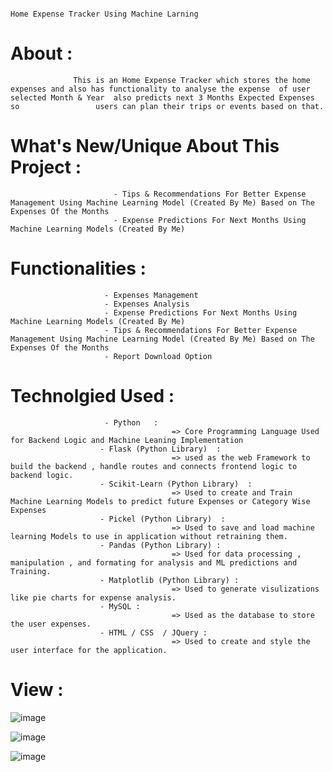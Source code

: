                                                                                  Home Expense Tracker Using Machine Larning 




# About : 
                  This is an Home Expense Tracker which stores the home expenses and also has functionality to analyse the expense  of user selected Month & Year  also predicts next 3 Months Expected Expenses so                 users can plan their trips or events based on that.

# What's New/Unique About This Project :

                           - Tips & Recommendations For Better Expense Management Using Machine Learning Model (Created By Me) Based on The Expenses Of the Months 
                           - Expense Predictions For Next Months Using Machine Learning Models (Created By Me)
                  
# Functionalities :

                         - Expenses Management 
                         - Expenses Analysis
                         - Expense Predictions For Next Months Using Machine Learning Models (Created By Me)
                         - Tips & Recommendations For Better Expense Management Using Machine Learning Model (Created By Me) Based on The Expenses Of the Months 
                         - Report Download Option 


# Technolgied Used :      
                         
                         - Python   :
                                        => Core Programming Language Used for Backend Logic and Machine Leaning Implementation
                        - Flask (Python Library)  :
                                        => used as the web Framework to build the backend , handle routes and connects frontend logic to backend logic.
                        - Scikit-Learn (Python Library)  :     
                                        => Used to create and Train Machine Learning Models to predict future Expenses or Category Wise Expenses
                        - Pickel (Python Library)  :         
                                        => Used to save and load machine learning Models to use in application without retraining them.
                        - Pandas (Python Library) :
                                        => Used for data processing , manipulation , and formating for analysis and ML predictions and Training.
                        - Matplotlib (Python Library) :
                                        => Used to generate visulizations like pie charts for expense analysis.
                        - MySQL :
                                        => Used as the database to store the user expenses.
                        - HTML / CSS  / JQuery :
                                        => Used to create and style the user interface for the application.

# View :





![image](https://github.com/user-attachments/assets/9c8068e0-0c4c-4a08-8e91-243128035b7b)


![image](https://github.com/user-attachments/assets/6a16d2ae-98d0-4217-be08-216e47df84d7)


![image](https://github.com/user-attachments/assets/30b15804-ea59-4d69-abf3-d117cb248877)


 

                            
                        

